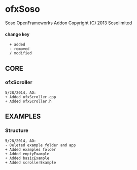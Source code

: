 ofxSoso
=======
Soso OpenFrameworks Addon
Copyright (C) 2013 Sosolimited

#### change key  
	  + added  
	  - removed  
	  / modified  


CORE
----
### ofxScroller
	5/28/2014, AO:
	+ Added ofxScroller.cpp
	+ Added ofxScroller.h


EXAMPLES
----
### Structure
	5/28/2014, AO:
	- Deleted example folder and app
	+ Added examples folder
	+ Added emptyExample
	+ Added basicExample
	+ Added scrollerExample
